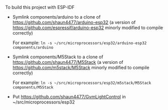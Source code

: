 To build this project with ESP-IDF 

- Symlink components/arduino to a clone of https://github.com/shaun4477/arduino-esp32 (a 
  version of https://github.com/espressif/arduino-esp32 minorly modified to compile 
  correctly)

  For example:
    `ln -s ~/src/microprocessors/esp32/arduino-esp32 components/arduino`

- Symlink components/M5Stack to a clone of https://github.com/shaun4477/M5Stack (a 
  version of https://github.com/m5stack/M5Stack minorly modified to compile correctly)

  For example:
    `ln -s ~/src/microprocessors/esp32/m5stack/M5Stack components/M5Stack`

- Put https://github.com/shaun4477/GvmLightControl in ~/src/microprocessors/esp32

